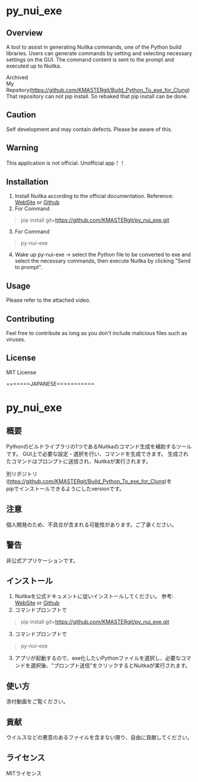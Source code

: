 # py_nui_exe

## Overview
A tool to assist in generating Nuitka commands, one of the Python build libraries. 
Users can generate commands by setting and selecting necessary settings on the GUI. 
The command content is sent to the prompt and executed up to Nuitka.

Archived  
My Repsitory(https://github.com/KMASTERgit/Build_Python_To_exe_for_Clung)  
That repository can not pip install.
So rebaked that pip install can be done.

## Caution
Self development and may contain defects. Please be aware of this.

## Warning
This application is not official.
Unofficial app！！

## Installation
1. Install Nuitka according to the official documentation.
   Reference: [WebSite](https://nuitka.net/user-documentation/user-manual.html)  or  [Github](https://github.com/Nuitka/Nuitka?tab=readme-ov-file)
2. For Command
>pip install git+https://github.com/KMASTERgit/py_nui_exe.git
3. For Command
>py-nui-exe
4. Wake up py-nui-exe → select the Python file to be converted to exe and select the necessary commands, then execute Nuitka by clicking "Send to prompt".

## Usage
Please refer to the attached video.

## Contributing
Feel free to contribute as long as you don't include malicious files such as viruses.

## License
MIT License

=======JAPANESE===========

# py_nui_exe

## 概要
Pythonのビルドライブラリの1つであるNuitkaのコマンド生成を補助するツールです。
GUI上で必要な設定・選択を行い、コマンドを生成できます。
生成されたコマンドはプロンプトに送信され、Nuitkaが実行されます。

別リポジトリ(https://github.com/KMASTERgit/Build_Python_To_exe_for_Clung)を  
pipでインストールできるようにしたversionです。


## 注意
個人開発のため、不具合が含まれる可能性があります。ご了承ください。

## 警告
非公式アプリケーションです。

## インストール
1. Nuitkaを公式ドキュメントに従いインストールしてください。
  参考: [WebSite](https://nuitka.net/user-documentation/user-manual.html)  or  [Github](https://github.com/Nuitka/Nuitka?tab=readme-ov-file)
2. コマンドプロンプトで
>pip install git+https://github.com/KMASTERgit/py_nui_exe.git
3. コマンドプロンプトで
>py-nui-exe
3. アプリが起動するので、exe化したいPythonファイルを選択し、必要なコマンドを選択後、"プロンプト送信"をクリックするとNuitkaが実行されます。

## 使い方
添付動画をご覧ください。

## 貢献
ウイルスなどの悪意のあるファイルを含まない限り、自由に貢献してください。

## ライセンス
MITライセンス
